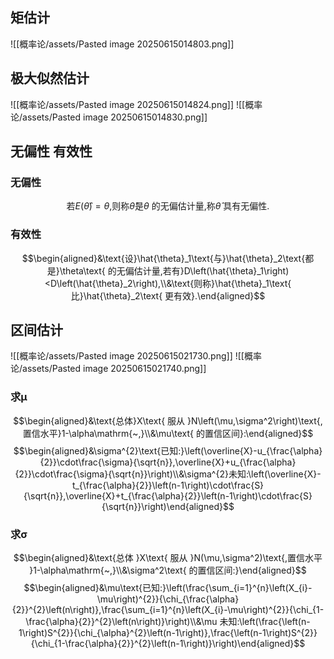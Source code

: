 ## 矩估计
![[概率论/assets/Pasted image 20250615014803.png]]
## 极大似然估计
![[概率论/assets/Pasted image 20250615014824.png]]
![[概率论/assets/Pasted image 20250615014830.png]]
## 无偏性 有效性
### 无偏性
$$\text{若}E\left(\hat{\theta}\right)=\theta\text{,则称}\hat{\theta}\text{是}\theta\text{ 的无偏估计量,称}\hat{\theta}\text{ 具有无偏性}.$$
### 有效性
$$\begin{aligned}&\text{设}\hat{\theta}_1\text{与}\hat{\theta}_2\text{都是}\theta\text{ 的无偏估计量,若有}D\left(\hat{\theta}_1\right)<D\left(\hat{\theta}_2\right),\\&\text{则称}\hat{\theta}_1\text{ 比}\hat{\theta}_2\text{ 更有效}.\end{aligned}$$
## 区间估计
![[概率论/assets/Pasted image 20250615021730.png]]
![[概率论/assets/Pasted image 20250615021740.png]]
### 求μ
$$\begin{aligned}&\text{总体}X\text{ 服从 }N\left(\mu,\sigma^2\right)\text{,置信水平}1-\alpha\mathrm{~,}\\&\mu\text{ 的置信区间}:\end{aligned}$$
$$\begin{aligned}&\sigma^{2}\text{已知:}\left(\overline{X}-u_{\frac{\alpha}{2}}\cdot\frac{\sigma}{\sqrt{n}},\overline{X}+u_{\frac{\alpha}{2}}\cdot\frac{\sigma}{\sqrt{n}}\right)\\&\sigma^{2}未知:\left(\overline{X}-t_{\frac{\alpha}{2}}\left(n-1\right)\cdot\frac{S}{\sqrt{n}},\overline{X}+t_{\frac{\alpha}{2}}\left(n-1\right)\cdot\frac{S}{\sqrt{n}}\right)\end{aligned}$$
### 求σ
$$\begin{aligned}&\text{总体 }X\text{ 服从 }N(\mu,\sigma^2)\text{,置信水平 }1-\alpha\mathrm{~,}\\&\sigma^2\text{ 的置信区间:}\end{aligned}$$
$$\begin{aligned}&\mu\text{已知:}\left(\frac{\sum_{i=1}^{n}\left(X_{i}-\mu\right)^{2}}{\chi_{\frac{\alpha}{2}}^{2}\left(n\right)},\frac{\sum_{i=1}^{n}\left(X_{i}-\mu\right)^{2}}{\chi_{1-\frac{\alpha}{2}}^{2}\left(n\right)}\right)\\&\mu 未知:\left(\frac{\left(n-1\right)S^{2}}{\chi_{\alpha}^{2}\left(n-1\right)},\frac{\left(n-1\right)S^{2}}{\chi_{1-\frac{\alpha}{2}}^{2}\left(n-1\right)}\right)\end{aligned}$$
